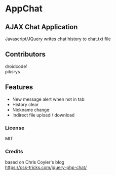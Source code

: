 # AppChat

## AJAX Chat Application
Javascript/JQuery writes chat history to chat.txt file

## Contributors

droidcode1<br />
piksrys

## Features
*   New message alert when not in tab
*   History clear
*   Nickname change
*   Indirect file upload / download

### License
MIT

### Credits

based on Chris Coyier's blog<br />
https://css-tricks.com/jquery-php-chat/

